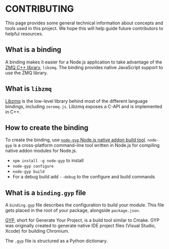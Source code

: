# CONTRIBUTING

This page provides some general technical information about concepts and tools
used in this project. We hope this will help guide future contributors to
helpful resources.

## What is a binding

A binding makes it easier for a Node.js application to take advantage of the
[ZMQ C++ library](https://github.com/zeromq/libzmq), `libzmq`. The binding
provides native JavaScript support to use the ZMQ library.

## What is `libzmq`

[Libzmq](https://github.com/zeromq/libzmq) is the low-level library behind most
of the different language bindings, including `zeromq.js`. Libzmq exposes a
C-API and is implemented in C++.

## How to create the binding

To create the binding, use
[`node-gyp` Node.js native addon build tool](https://www.npmjs.com/package/node-gyp).
`node-gyp` is a cross-platform command-line tool written in Node.js for
compiling native addon modules for Node.js.

- `npm install -g node-gyp` to install
- `node-gyp configure`
- `node-gyp build`
- For a debug build add `--debug` to the configure and build commands

## What is a `binding.gyp` file

A `binding.gyp` file describes the configuration to build your module. This file
gets placed in the root of your package, alongside `package.json`.

[GYP](https://gyp.gsrc.io/index.md), short for Generate Your Project, is a build
tool similar to Cmake. GYP was originally created to generate native IDE project
files (Visual Studio, Xcode) for building Chromium.

The `.gyp` file is structured as a Python dictionary.
